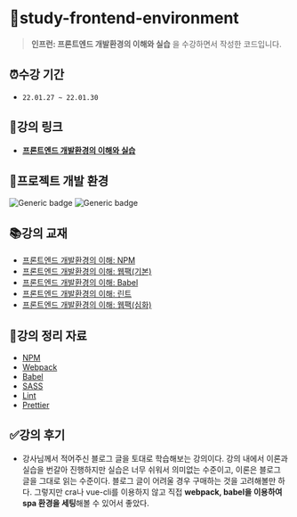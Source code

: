 # 📂study-frontend-environment

> **인프런: 프론트엔드 개발환경의 이해와 실습** 을 수강하면서 작성한 코드입니다.

## ⏰수강 기간

- `22.01.27 ~ 22.01.30`

## 🔗강의 링크

- **[프론트엔드 개발환경의 이해와 실습](https://www.inflearn.com/course/%ED%94%84%EB%A1%A0%ED%8A%B8%EC%97%94%EB%93%9C-%EA%B0%9C%EB%B0%9C%ED%99%98%EA%B2%BD)**

## 📌프로젝트 개발 환경

![Generic badge](https://img.shields.io/badge/nodejs-v14.21.2-blue.svg) ![Generic badge](https://img.shields.io/badge/npm-v6.14.17-blue.svg)

## 📚강의 교재

- [프론트엔드 개발환경의 이해: NPM](https://jeonghwan-kim.github.io/series/2019/12/09/frontend-dev-env-npm.html)
- [프론트엔드 개발환경의 이해: 웹팩(기본)](https://jeonghwan-kim.github.io/series/2019/12/10/frontend-dev-env-webpack-basic.html)
- [프론트엔드 개발환경의 이해: Babel](https://jeonghwan-kim.github.io/series/2019/12/22/frontend-dev-env-babel.html)
- [프론트엔드 개발환경의 이해: 린트](https://jeonghwan-kim.github.io/series/2019/12/30/frontend-dev-env-lint.html)
- [프론트엔드 개발환경의 이해: 웹팩(심화)](https://jeonghwan-kim.github.io/series/2020/01/02/frontend-dev-env-webpack-intermediate.html)

## 📝강의 정리 자료

- [NPM](docs/npm.md)
- [Webpack](docs/webpack.md)
- [Babel](docs/babel.md)
- [SASS](docs/sass.md)
- [Lint](docs/lint.md)
- [Prettier](docs/prettier.md)

## ✅강의 후기

- 강사님께서 적어주신 블로그 글을 토대로 학습해보는 강의이다. 강의 내에서 이론과 실습을 번갈아 진행하지만 실습은 너무 쉬워서 의미없는 수준이고, 이론은 블로그 글을 그대로 읽는 수준이다. 블로그 글이 어려울 경우 구매하는 것을 고려해볼만 하다. 그렇지만 cra나 vue-cli를 이용하지 않고 직접 **webpack, babel을 이용하여 spa 환경을 세팅**해볼 수 있어서 좋았다.

